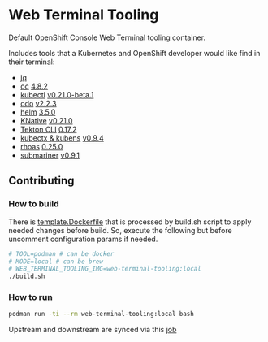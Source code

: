 # Web Terminal Tooling

Default OpenShift Console Web Terminal tooling container.

Includes tools that a Kubernetes and OpenShift developer would like find in their terminal:
- [jq](https://github.com/stedolan/jq)
- [oc](https://github.com/openshift/origin) [4.8.2](https://mirror.openshift.com/pub/openshift-v4/x86_64/clients/ocp/4.8.2)
- [kubectl](https://github.com/kubernetes/kubectl) [v0.21.0-beta.1](https://mirror.openshift.com/pub/openshift-v4/x86_64/clients/ocp/4.8.2)
- [odo](https://github.com/openshift/odo) [v2.2.3](https://mirror.openshift.com/pub/openshift-v4/x86_64/clients/odo/v2.2.3)
- [helm](https://helm.sh/) [3.5.0](https://mirror.openshift.com/pub/openshift-v4/x86_64/clients/helm/3.5.0)
- [KNative](https://github.com/knative/client) [v0.21.0](https://mirror.openshift.com/pub/openshift-v4/x86_64/clients/serverless/0.21.0)
- [Tekton CLI](https://github.com/tektoncd/cli) [0.17.2](https://mirror.openshift.com/pub/openshift-v4/x86_64/clients/pipeline/0.17.2)
- [kubectx & kubens](https://github.com/ahmetb/kubectx) [v0.9.4](https://github.com/ahmetb/kubectx/releases/tag/v0.9.4)
- [rhoas](https://github.com/redhat-developer/app-services-cli) [0.25.0](https://github.com/redhat-developer/app-services-cli/releases/tag/0.25.0)
- [submariner](https://github.com/submariner-io/submariner) [v0.9.1](https://github.com/submariner-io/submariner/releases/tag/v0.9.1)

## Contributing

### How to build

There is [template.Dockerfile](https://github.com/redhat-developer/web-terminal-tooling/blob/master/build/template.Dockerfile) that is processed by build.sh script to apply needed changes before build. So, execute the following but before uncomment configuration params if needed.

```bash
# TOOL=podman # can be docker
# MODE=local # can be brew
# WEB_TERMINAL_TOOLING_IMG=web-terminal-tooling:local
./build.sh
```

### How to run

```bash
podman run -ti --rm web-terminal-tooling:local bash
```

Upstream and downstream are synced via this [job](https://codeready-workspaces-jenkins.rhev-ci-vms.eng.rdu2.redhat.com/job/web-terminal-sync-web-terminal-tooling/)
